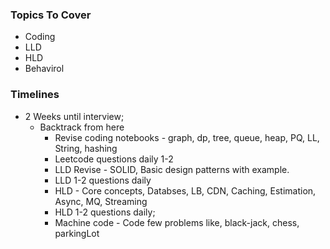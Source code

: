 ### Topics To Cover
* Coding
* LLD
* HLD
* Behavirol

### Timelines
* 2 Weeks until interview;
  * Backtrack from here
    * Revise coding notebooks - graph, dp, tree, queue, heap, PQ, LL, String, hashing
    * Leetcode questions daily 1-2
    * LLD Revise - SOLID, Basic design patterns with example.
    * LLD 1-2 questions daily
    * HLD - Core concepts, Databses, LB, CDN, Caching, Estimation, Async, MQ, Streaming
    * HLD 1-2 questions daily;
    * Machine code - Code few problems like, black-jack, chess, parkingLot
